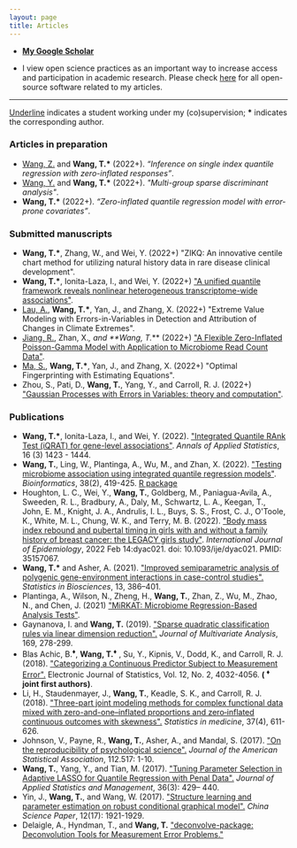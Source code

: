 ```yaml
---
layout: page
title: Articles
---
```


- **[My Google Scholar](https://scholar.google.com/citations?user=YKB6YmgAAAAJ&hl=en&oi=ao)**

- I view open science practices as an important way to increase access and participation in academic research. Please check [here](https://tianyingw.github.io/software/) for all open-source software related to my articles. 
-----------------------------------------------------------------------------------------------

<ins>Underline</ins> indicates a student working under my (co)supervision; <b>*</b> indicates the corresponding author.

### Articles in preparation
- <ins>Wang, Z.</ins> and **Wang, T.<b>*</b>** (2022+). _“Inference on single index quantile regression with zero-inflated responses”_.
- <ins>Wang, Y.</ins> and **Wang, T.<b>*</b>** (2022+). _"Multi-group sparse discriminant analysis"_.
- **Wang, T.<b>*</b>** (2022+). _“Zero-inflated quantile regression model with error-prone covariates”_.

### Submitted manuscripts 
- **Wang, T.<b>*</b>**, Zhang, W., and Wei, Y. (2022+) "ZIKQ: An innovative centile chart method for utilizing natural history data in rare disease clinical development".
- **Wang, T.<b>*</b>**, Ionita-Laza, I., and Wei, Y. (2022+) ["A unified quantile framework reveals nonlinear heterogeneous transcriptome-wide associations"](https://arxiv.org/pdf/2207.12081.pdf). 
- <ins>Lau, A.</ins>, **Wang, T.<b>*</b>**, Yan, J., and Zhang, X. (2022+) "Extreme Value Modeling with Errors-in-Variables in Detection and Attribution of Changes in Climate Extremes".
- <ins>Jiang, R.</ins>, Zhan, X.*, and **Wang, T.<b>*</b>** (2022+) ["A Flexible Zero-Inflated Poisson-Gamma Model with Application to Microbiome Read Count Data"](https://arxiv.org/pdf/2207.07796.pdf). 
- <ins>Ma, S.</ins>, **Wang, T.<b>*</b>**, Yan, J., and Zhang, X. (2022+) "Optimal Fingerprinting with Estimating Equations".
- Zhou, S., Pati, D., **Wang, T.**, Yang, Y., and Carroll, R. J. (2022+) ["Gaussian Processes with Errors in Variables: theory and computation"](https://arxiv.org/abs/1910.06235).

### Publications
- **Wang, T.<b>*</b>**, Ionita-Laza, I., and Wei, Y. (2022). ["Integrated Quantile RAnk Test (iQRAT) for gene-level associations"](https://projecteuclid.org/journals/annals-of-applied-statistics/volume-16/issue-3/Integrated-Quantile-RAnk-Test-iQRAT-for-gene-level-associations/10.1214/21-AOAS1548.short). _Annals of Applied Statistics_, 16 (3) 1423 - 1444. 
- **Wang, T.**, Ling, W., Plantinga, A., Wu, M., and Zhan, X. (2022). ["Testing microbiome association using integrated quantile regression models"](https://academic.oup.com/bioinformatics/advance-article-abstract/doi/10.1093/bioinformatics/btab668/6374494). _Bioinformatics_, 38(2), 419-425. [R package](https://cran.r-project.org/web/packages/MiRKAT/index.html) 
- Houghton, L. C., Wei, Y., **Wang, T.**, Goldberg, M., Paniagua-Avila, A., Sweeden, R. L., Bradbury, A., Daly, M., Schwartz, L. A., Keegan, T., John, E. M., Knight, J. A., Andrulis, I. L., Buys, S. S., Frost, C. J., O'Toole, K., White, M. L., Chung, W. K., and Terry, M. B. (2022). ["Body mass index rebound and pubertal timing in girls with and without a family history of breast cancer: the LEGACY girls study"](https://academic.oup.com/ije/advance-article-abstract/doi/10.1093/ije/dyac021/6528416). _International Journal of Epidemiology_, 2022 Feb 14:dyac021. doi: 10.1093/ije/dyac021. PMID: 35157067.
- **Wang, T.<b>*</b>** and Asher, A. (2021). ["Improved semiparametric analysis of polygenic gene-environment interactions in case-control studies".](https://doi.org/10.1007/s12561-020-09298-9) _Statistics in Biosciences_, 13, 386–401. 
- Plantinga, A., Wilson, N., Zheng, H., **Wang, T.**, Zhan, Z., Wu, M., Zhao, N., and Chen, J. (2021) ["MiRKAT: Microbiome Regression-Based Analysis Tests"](https://CRAN.R-project.org/package=MiRKAT).
- Gaynanova, I. and **Wang, T.** (2019). ["Sparse quadratic classification rules via linear dimension reduction".](https://www.ncbi.nlm.nih.gov/pmc/articles/PMC6516858/) _Journal of Multivariate Analysis_, 169, 278-299. 
- Blas Achic, B.<sup><span>&#9830;</span></sup>, **Wang, T.<sup><span>&#9830;</span></sup>** , Su, Y., Kipnis, V., Dodd, K., and Carroll, R. J. (2018). ["Categorizing a Continuous Predictor Subject to Measurement Error".](https://projecteuclid.org/euclid.ejs/1544518836) Electronic Journal of Statistics, Vol. 12, No. 2, 4032-4056. **( <sup><span>&#9830;</span></sup> joint first authors)**. 
- Li, H., Staudenmayer, J., **Wang, T.**, Keadle, S. K., and Carroll, R. J. (2018). ["Three-part joint modeling methods for complex functional data mixed with zero-and-one–inflated proportions and zero‐inflated continuous outcomes with skewness".](https://www.ncbi.nlm.nih.gov/pubmed/29052239) _Statistics in medicine_, 37(4), 611-626.
- Johnson, V., Payne, R., **Wang, T.**, Asher, A., and Mandal, S. (2017).
["On the reproducibility of psychological science".](https://amstat.tandfonline.com/doi/abs/10.1080/01621459.2016.1240079#.WqQ13ZPwbOQ) _Journal of the American Statistical Association_, 112.517: 1-10.
-  **Wang, T.**, Yang, Y., and Tian, M. (2017). ["Tuning Parameter Selection in Adaptive 
LASSO for Quantile Regression with Penal Data".](http://www.sltj.chinajournal.net.cn/WKB2/WebPublication/paperDigest.aspx?paperID=b60aaa1e-c54c-4e9f-9f37-7f742f25b4b1) _Journal of Applied Statistics and Management_, 36(3): 429– 440.
-  Yin, J., **Wang, T.**, and  Wang, W. (2017). ["Structure learning and parameter estimation on robust conditional graphical model".](http://www.cnki.com.cn/Article/CJFDTotal-ZKZX201717001.htm) _China Science Paper_, 12(17): 1921-1929.
- Delaigle, A., Hyndman, T., and **Wang, T.** ["deconvolve-package: Deconvolution Tools for Measurement Error Problems."](https://rdrr.io/github/TimothyHyndman/deconvolve/man/deconvolve-package.html)




